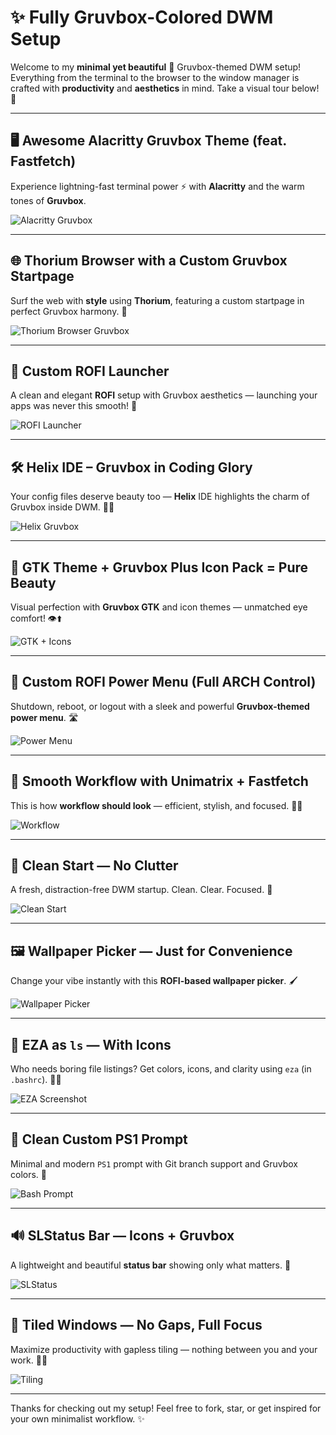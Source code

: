 # ✨ Fully Gruvbox-Colored DWM Setup

Welcome to my **minimal yet beautiful** 🧡 Gruvbox-themed DWM setup! Everything from the terminal to the browser to the window manager is crafted with **productivity** and **aesthetics** in mind.
Take a visual tour below! 🎨

---

## 🖥️ Awesome Alacritty Gruvbox Theme (feat. Fastfetch)

Experience lightning-fast terminal power ⚡ with **Alacritty** and the warm tones of **Gruvbox**.

![Alacritty Gruvbox](https://github.com/IAmahin/dwm-gruvbox/blob/main/alacritty_full.png)

---

## 🌐 Thorium Browser with a Custom Gruvbox Startpage

Surf the web with **style** using **Thorium**, featuring a custom startpage in perfect Gruvbox harmony. 📁

![Thorium Browser Gruvbox](https://github.com/IAmahin/dwm-gruvbox/blob/main/browser.png)

---

## 🚀 Custom ROFI Launcher

A clean and elegant **ROFI** setup with Gruvbox aesthetics — launching your apps was never this smooth! 🧩

![ROFI Launcher](https://github.com/IAmahin/dwm-gruvbox/blob/main/rofi.png)

---

## 🛠️ Helix IDE – Gruvbox in Coding Glory

Your config files deserve beauty too — **Helix** IDE highlights the charm of Gruvbox inside DWM. 📜✨

![Helix Gruvbox](https://github.com/IAmahin/dwm-gruvbox/blob/main/config.png)

---

## 📁 GTK Theme + Gruvbox Plus Icon Pack = Pure Beauty

Visual perfection with **Gruvbox GTK** and icon themes — unmatched eye comfort! 👁️‍⬆️

![GTK + Icons](https://github.com/IAmahin/dwm-gruvbox/blob/main/fille_manager.png)

---

## 🔋 Custom ROFI Power Menu (Full ARCH Control)

Shutdown, reboot, or logout with a sleek and powerful **Gruvbox-themed power menu**. 🛣️

![Power Menu](https://github.com/IAmahin/dwm-gruvbox/blob/main/power_menu.png)

---

## 🔄 Smooth Workflow with Unimatrix + Fastfetch

This is how **workflow should look** — efficient, stylish, and focused. 🧠💼

![Workflow](https://github.com/IAmahin/dwm-gruvbox/blob/main/full.png)

---

## 🌱 Clean Start — No Clutter

A fresh, distraction-free DWM startup. Clean. Clear. Focused. 🌟

![Clean Start](https://github.com/IAmahin/dwm-gruvbox/blob/main/full2.png)

---

## 🖼️ Wallpaper Picker — Just for Convenience

Change your vibe instantly with this **ROFI-based wallpaper picker**. 🖌️

![Wallpaper Picker](https://github.com/IAmahin/dwm-gruvbox/blob/main/wal_picker.png)

---

## 📆 EZA as `ls` — With Icons

Who needs boring file listings? Get colors, icons, and clarity using `eza` (in `.bashrc`). 📁✨

![EZA Screenshot](https://github.com/IAmahin/dwm-gruvbox/blob/main/ls.png)

---

## 🧼 Clean Custom PS1 Prompt

Minimal and modern `PS1` prompt with Git branch support and Gruvbox colors. 🔧

![Bash Prompt](https://github.com/IAmahin/dwm-gruvbox/blob/main/promt.png)

---

## 🔊 SLStatus Bar — Icons + Gruvbox

A lightweight and beautiful **status bar** showing only what matters. 🧽

![SLStatus](https://github.com/IAmahin/dwm-gruvbox/blob/main/status.png)

---

## 🧱 Tiled Windows — No Gaps, Full Focus

Maximize productivity with gapless tiling — nothing between you and your work. 💼🔥

![Tiling](https://github.com/IAmahin/dwm-gruvbox/blob/main/window.png)

---

Thanks for checking out my setup! Feel free to fork, star, or get inspired for your own minimalist workflow. ✨
